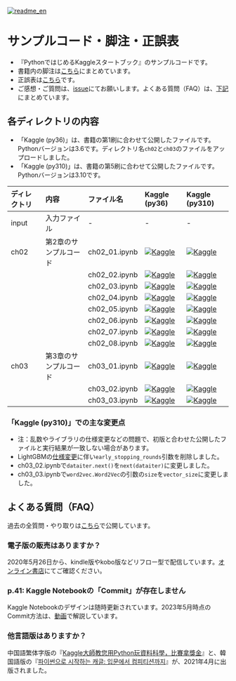 [![readme_en](https://img.shields.io/static/v1?label=README&message=English&color=blue)](README_EN.md)

# サンプルコード・脚注・正誤表

- 『PythonではじめるKaggleスタートブック』のサンプルコードです。
- 書籍内の脚注は[こちら](footnote.md)にまとめています。
- 正誤表は[こちら](errata.md)です。
- ご感想・ご質問は、[issue](https://github.com/upura/python-kaggle-start-book/issues)にてお願いします。よくある質問（FAQ）は、[下記](https://github.com/upura/python-kaggle-start-book#%E3%82%88%E3%81%8F%E3%81%82%E3%82%8B%E8%B3%AA%E5%95%8Ffaq)にまとめています。

## 各ディレクトリの内容

- 「Kaggle (py36)」は、書籍の第1刷に合わせて公開したファイルです。Pythonバージョンは3.6です。ディレクトリ名`ch02`と`ch03`のファイルをアップロードしました。
- 「Kaggle (py310)」は、書籍の第5刷に合わせて公開したファイルです。Pythonバージョンは3.10です。

| ディレクトリ | 内容 | ファイル名 | Kaggle (py36) | Kaggle (py310) |
|:---|:---|:---|:---|:---|
| input | 入力ファイル | - | - | - |
| ch02 | 第2章のサンプルコード | ch02_01.ipynb | [![Kaggle](https://kaggle.com/static/images/open-in-kaggle.svg)](https://www.kaggle.com/sishihara/python-kaggle-start-book-ch02-01) | [![Kaggle](https://kaggle.com/static/images/open-in-kaggle.svg)](https://www.kaggle.com/sishihara/py310-python-kaggle-start-book-ch02-01) |
| | | ch02_02.ipynb |  [![Kaggle](https://kaggle.com/static/images/open-in-kaggle.svg)](https://www.kaggle.com/sishihara/python-kaggle-start-book-ch02-02) | [![Kaggle](https://kaggle.com/static/images/open-in-kaggle.svg)](https://www.kaggle.com/sishihara/py310-python-kaggle-start-book-ch02-02) |
| | | ch02_03.ipynb |  [![Kaggle](https://kaggle.com/static/images/open-in-kaggle.svg)](https://www.kaggle.com/sishihara/python-kaggle-start-book-ch02-03) | [![Kaggle](https://kaggle.com/static/images/open-in-kaggle.svg)](https://www.kaggle.com/sishihara/py310-python-kaggle-start-book-ch02-03) |
| | | ch02_04.ipynb |  [![Kaggle](https://kaggle.com/static/images/open-in-kaggle.svg)](https://www.kaggle.com/sishihara/python-kaggle-start-book-ch02-04) | [![Kaggle](https://kaggle.com/static/images/open-in-kaggle.svg)](https://www.kaggle.com/sishihara/py310-python-kaggle-start-book-ch02-04) |
| | | ch02_05.ipynb |  [![Kaggle](https://kaggle.com/static/images/open-in-kaggle.svg)](https://www.kaggle.com/sishihara/python-kaggle-start-book-ch02-05) | [![Kaggle](https://kaggle.com/static/images/open-in-kaggle.svg)](https://www.kaggle.com/sishihara/py310-python-kaggle-start-book-ch02-05) |
| | | ch02_06.ipynb |  [![Kaggle](https://kaggle.com/static/images/open-in-kaggle.svg)](https://www.kaggle.com/sishihara/python-kaggle-start-book-ch02-06) | [![Kaggle](https://kaggle.com/static/images/open-in-kaggle.svg)](https://www.kaggle.com/sishihara/py310-python-kaggle-start-book-ch02-06) |
| | | ch02_07.ipynb |  [![Kaggle](https://kaggle.com/static/images/open-in-kaggle.svg)](https://www.kaggle.com/sishihara/python-kaggle-start-book-ch02-07) | [![Kaggle](https://kaggle.com/static/images/open-in-kaggle.svg)](https://www.kaggle.com/sishihara/py310-python-kaggle-start-book-ch02-07) |
| | | ch02_08.ipynb |  [![Kaggle](https://kaggle.com/static/images/open-in-kaggle.svg)](https://www.kaggle.com/sishihara/python-kaggle-start-book-ch02-08) | [![Kaggle](https://kaggle.com/static/images/open-in-kaggle.svg)](https://www.kaggle.com/sishihara/py310-python-kaggle-start-book-ch02-08) |
| ch03 | 第3章のサンプルコード | ch03_01.ipynb | [![Kaggle](https://kaggle.com/static/images/open-in-kaggle.svg)](https://www.kaggle.com/sishihara/python-kaggle-start-book-ch03-01) | [![Kaggle](https://kaggle.com/static/images/open-in-kaggle.svg)](https://www.kaggle.com/sishihara/py310-python-kaggle-start-book-ch03-01) |
| | | ch03_02.ipynb |  [![Kaggle](https://kaggle.com/static/images/open-in-kaggle.svg)](https://www.kaggle.com/sishihara/python-kaggle-start-book-ch03-02) | [![Kaggle](https://kaggle.com/static/images/open-in-kaggle.svg)](https://www.kaggle.com/sishihara/py310-python-kaggle-start-book-ch03-02) |
| | | ch03_03.ipynb |  [![Kaggle](https://kaggle.com/static/images/open-in-kaggle.svg)](https://www.kaggle.com/sishihara/python-kaggle-start-book-ch03-03) | [![Kaggle](https://kaggle.com/static/images/open-in-kaggle.svg)](https://www.kaggle.com/sishihara/py310-python-kaggle-start-book-ch03-03) |

### 「Kaggle (py310)」での主な変更点

- 注：乱数やライブラリの仕様変更などの問題で、初版と合わせた公開したファイルと実行結果が一致しない場合があります。
- LightGBMの[仕様変更](https://github.com/microsoft/LightGBM/pull/4908)に伴い`early_stopping_rounds`引数を削除しました。
- ch03_02.ipynbで`dataiter.next()`を`next(dataiter)`に変更しました。
- ch03_03.ipynbで`word2vec.Word2Vec`の引数の`size`を`vector_size`に変更しました。

## よくある質問（FAQ）

過去の全質問・やり取りは[こちら](https://github.com/upura/python-kaggle-start-book/issues?q=is%3Aissue)で公開しています。

### 電子版の販売はありますか？

2020年5月26日から、kindle版やkobo版などリフロー型で配信しています。[オンライン書店](https://bookclub.kodansha.co.jp/buy?item=0000325172)にてご確認ください。

### p.41: Kaggle Notebookの「Commit」が存在しません

Kaggle Notebookのデザインは随時更新されています。2023年5月時点のCommit方法は、[動画](https://youtu.be/u6Bc0jiWu38)で解説しています。

### 他言語版はありますか？

中国語繁体字版の『[Kaggle大師教您用Python玩資料科學，比賽拿獎金](http://books.gotop.com.tw/v_ACD021100)』と、韓国語版の『[파이썬으로 시작하는 캐글: 입문에서 컴피티션까지](https://jpub.tistory.com/1147)』が、2021年4月に出版されました。
